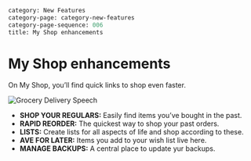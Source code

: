 ```meta
category: New Features
category-page: category-new-features
category-page-sequence: 006
title: My Shop enhancements 
```

# My Shop enhancements 

On My Shop, you’ll find quick links to shop even faster. 

![Grocery Delivery Speech](images/image-newfeatures-myshop.png)

- **SHOP YOUR REGULARS:** Easily find items you’ve bought in the past.
- **RAPID REORDER:** The quickest way to shop your past orders.
- **LISTS:** Create lists for all aspects of life and shop according to these.
- **AVE FOR LATER:** Items you add to your wish list live here.
- **MANAGE BACKUPS:** A central place to update yur backups.